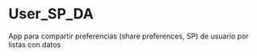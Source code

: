 # User_SP_DA
App para compartir preferencias (share preferences, SP) de usuario por listas con datos
